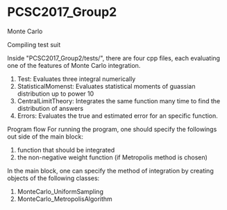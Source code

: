 # PCSC2017_Group2
Monte Carlo 

Compiling test suit

Inside "PCSC2017_Group2/tests/", there are four cpp files, each evaluating one of the features of Monte Carlo integration.
1. Test: Evaluates three integral numerically
2. StatisticalMomenst: Evaluates statistical moments of guassian distribution up to power 10
3. CentralLimitTheory: Integrates the same function many time to find the distribution of answers
4. Errors: Evaluates the true and estimated error for an specific function.

Program flow
For running the program, one should specify the followings out side of the main block:
1. function that should be integrated
2. the non-negative weight function (if Metropolis method is chosen)

In the main block, one can specify the method of integration by creating objects of the following classes:
1. MonteCarlo_UniformSampling
2. MonteCarlo_MetropolisAlgorithm



